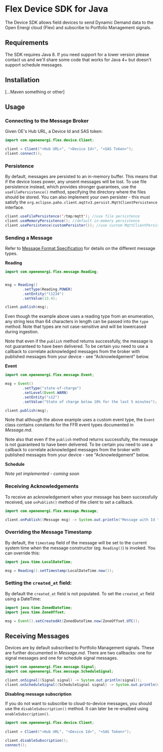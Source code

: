 # Flex Device SDK for Java

The Device SDK allows field devices to send Dynamic Demand data to the Open Energi cloud (Flex) and subscribe to Portfolio Management signals.

## Requirements

The SDK requires Java 8. If you need support for a lower version please contact us and we'll share some code that works for Java 4+ but doesn't support schedule messages.

## Installation

[...Maven something or other]

## Usage

### Connecting to the Message Broker

Given OE's Hub URL, a Device Id and SAS token:

```java
import com.openenergi.flex.device.Client;

client = Client("<Hub URL>", "<Device Id>", "<SAS Token>");	
client.connect(); 	
```

### Persistence

By default, messages are persisted to an in-memory buffer. This means that if the device loses power, any unsent messages will be lost. To use file persistence instead, which provides stronger guarantees, use the `useFilePersistence()` method, specifying the directory where the files should be stored. You can also implement your own persister - this must satisfy the `org.eclipse.paho.client.mqttv3.persist.MqttClientPersistence` interface.

```java
client.useFilePersistence('/tmp/mqtt'); //use file persistence 
client.useMemoryPersistence(); //default in-memory persistence
client.usePersistence(customPersister()); //use custom MqttClientPersistence implementation
```

### Sending a Message

Refer to [Message Format Specification](https://github.com/openenergi/flex-device-sdk-java/blob/master/Messages.md) for details on the different message types.

**Reading**

```java
import com.openenergi.flex.message.Reading;


msg = Reading()
		.setType(Reading.POWER)
		.setEntity("l1234")
		.setValue(13.4);

client.publish(msg);
```

Even though the example above uses a reading type from an enumeration, any string less than 64 characters in length can be passed into the `type` method. Note that types are not case-sensitive and will be lowercased during ingestion.

Note that even if the `publish` method returns successfully, the message is not guaranteed to have been delivered. To be certain you need to use a callback to correlate acknowledged messages from the broker with published messages from your device - see "Acknowledgement" below.

**Event**

```java
import com.openenergi.flex.message.Event;

msg = Event()
		.setType("state-of-charge")
		.setLevel(Event.WARN)
		.setEntity("s12")
		.setValue("State of charge below 10% for the last 5 minutes");

client.publish(msg);
```

Note that although the above example uses a custom event type, the `Event` class contains constants for the FFR event types documented in *Message.md*.

Note also that even if the `publish` method returns successfully, the message is not guaranteed to have been delivered. To be certain you need to use a callback to correlate acknowledged messages from the broker with published messages from your device - see "Acknowledgement" below.

**Schedule**

*Note yet implemented - coming soon*

### Receiving Acknowledgements

To receive an acknowledgement when your message has been successfully received, use `onPublish()` method of the client to set a callback. 

```java
import com.openenergi.flex.message.Message;

client.onPublish((Message msg) -> System.out.println("Message with Id " + msg.id.toString() + " published!"));
```

### Overriding the Message Timestamp

By default, the `timestamp` field of the message will be set to the current system time when the message constructor (eg. `Reading()`) is invoked. You can override this:

```java
import java.time.LocalDateTime;

msg = Reading().setTimestamp(LocalDateTime.now());
```
    
### Setting the `created_at` field:

By default the `created_at` field is not populated. To set the `created_at` field using a DateTime:

```java
import java.time.ZonedDateTime;
import java.time.ZoneOffset;

msg = Event().setCreatedAt(ZonedDateTime.now(ZoneOffset.UTC));
```

## Receiving Messages

Devices are by default subscribed to Portfolio Management signals. These are further documented in *Message.md*. There are two callbacks: one for signal messages and one for schedule signal messages.

```java
import com.openenergi.flex.message.Signal;
import com.openenergi.flex.message.ScheduleSignal;

client.onSignal((Signal signal) -> System.out.println(signal));
client.onScheduleSignal((ScheduleSignal signal) -> System.out.println(signal.schedule.getCurrentValue()));
```

**Disabling message subscription**

If you do not want to subscribe to cloud-to-device messages, you should use the `disableSubscription()` method. It can later be re-enalbed using `enableSubscription()`.

```java
import com.openenergi.flex.device.Client;
    
client = Client("<Hub URL", "<Device Id>", "<SAS Token>");
   
client.disableSubscription();
connect();
```